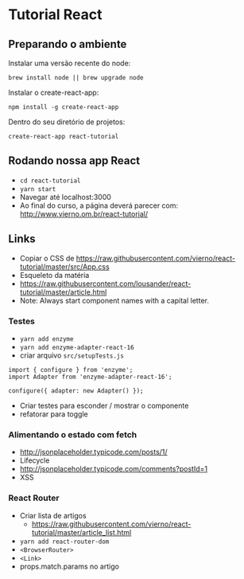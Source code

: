# Tutorial React

## Preparando o ambiente

Instalar uma versão recente do node:

`brew install node || brew upgrade node`

Instalar o create-react-app:

`npm install -g create-react-app`

Dentro do seu diretório de projetos:

`create-react-app react-tutorial`


## Rodando nossa app React

- `cd react-tutorial`
- `yarn start`
- Navegar até localhost:3000
- Ao final do curso, a página deverá parecer com: http://www.vierno.om.br/react-tutorial/


## Links
- Copiar o CSS de https://raw.githubusercontent.com/vierno/react-tutorial/master/src/App.css
- Esqueleto da matéria
- https://raw.githubusercontent.com/lousander/react-tutorial/master/article.html
- Note: Always start component names with a capital letter.

### Testes

- `yarn add enzyme`
- `yarn add enzyme-adapter-react-16`
- criar arquivo `src/setupTests.js`
```
import { configure } from 'enzyme';
import Adapter from 'enzyme-adapter-react-16';

configure({ adapter: new Adapter() });
```
- Criar testes para esconder / mostrar o componente
- refatorar para toggle

### Alimentando o estado com fetch

- http://jsonplaceholder.typicode.com/posts/1/
- Lifecycle
- http://jsonplaceholder.typicode.com/comments?postId=1
- XSS

### React Router

- Criar lista de artigos
    - https://raw.githubusercontent.com/vierno/react-tutorial/master/article_list.html
- `yarn add react-router-dom`
- `<BrowserRouter>`
- `<Link>`
- props.match.params no artigo
